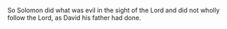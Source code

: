 So Solomon did what was evil in the sight of the Lord and did not wholly follow the Lord, as David his father had done.
